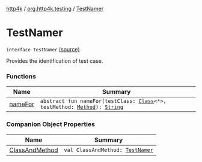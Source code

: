 [http4k](../../index.md) / [org.http4k.testing](../index.md) / [TestNamer](./index.md)

# TestNamer

`interface TestNamer` [(source)](https://github.com/http4k/http4k/blob/master/http4k-testing-approval/src/main/kotlin/org/http4k/testing/TestNamer.kt#L8)

Provides the identification of test case.

### Functions

| Name | Summary |
|---|---|
| [nameFor](name-for.md) | `abstract fun nameFor(testClass: `[`Class`](http://docs.oracle.com/javase/6/docs/api/java/lang/Class.html)`<*>, testMethod: `[`Method`](http://docs.oracle.com/javase/6/docs/api/java/lang/reflect/Method.html)`): `[`String`](https://kotlinlang.org/api/latest/jvm/stdlib/kotlin/-string/index.html) |

### Companion Object Properties

| Name | Summary |
|---|---|
| [ClassAndMethod](-class-and-method.md) | `val ClassAndMethod: `[`TestNamer`](./index.md) |
